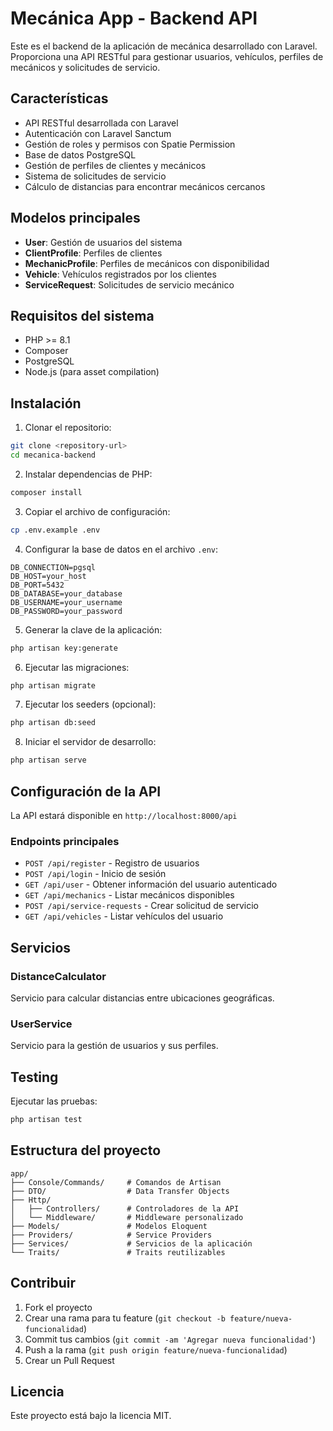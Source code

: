 # Mecánica App - Backend API

Este es el backend de la aplicación de mecánica desarrollado con Laravel. Proporciona una API RESTful para gestionar usuarios, vehículos, perfiles de mecánicos y solicitudes de servicio.

## Características

- API RESTful desarrollada con Laravel
- Autenticación con Laravel Sanctum
- Gestión de roles y permisos con Spatie Permission
- Base de datos PostgreSQL
- Gestión de perfiles de clientes y mecánicos
- Sistema de solicitudes de servicio
- Cálculo de distancias para encontrar mecánicos cercanos

## Modelos principales

- **User**: Gestión de usuarios del sistema
- **ClientProfile**: Perfiles de clientes
- **MechanicProfile**: Perfiles de mecánicos con disponibilidad
- **Vehicle**: Vehículos registrados por los clientes
- **ServiceRequest**: Solicitudes de servicio mecánico

## Requisitos del sistema

- PHP >= 8.1
- Composer
- PostgreSQL
- Node.js (para asset compilation)

## Instalación

1. Clonar el repositorio:
```bash
git clone <repository-url>
cd mecanica-backend
```

2. Instalar dependencias de PHP:
```bash
composer install
```

3. Copiar el archivo de configuración:
```bash
cp .env.example .env
```

4. Configurar la base de datos en el archivo `.env`:
```
DB_CONNECTION=pgsql
DB_HOST=your_host
DB_PORT=5432
DB_DATABASE=your_database
DB_USERNAME=your_username
DB_PASSWORD=your_password
```

5. Generar la clave de la aplicación:
```bash
php artisan key:generate
```

6. Ejecutar las migraciones:
```bash
php artisan migrate
```

7. Ejecutar los seeders (opcional):
```bash
php artisan db:seed
```

8. Iniciar el servidor de desarrollo:
```bash
php artisan serve
```

## Configuración de la API

La API estará disponible en `http://localhost:8000/api`

### Endpoints principales

- `POST /api/register` - Registro de usuarios
- `POST /api/login` - Inicio de sesión
- `GET /api/user` - Obtener información del usuario autenticado
- `GET /api/mechanics` - Listar mecánicos disponibles
- `POST /api/service-requests` - Crear solicitud de servicio
- `GET /api/vehicles` - Listar vehículos del usuario

## Servicios

### DistanceCalculator
Servicio para calcular distancias entre ubicaciones geográficas.

### UserService
Servicio para la gestión de usuarios y sus perfiles.

## Testing

Ejecutar las pruebas:
```bash
php artisan test
```

## Estructura del proyecto

```
app/
├── Console/Commands/     # Comandos de Artisan
├── DTO/                  # Data Transfer Objects
├── Http/
│   ├── Controllers/      # Controladores de la API
│   └── Middleware/       # Middleware personalizado
├── Models/               # Modelos Eloquent
├── Providers/            # Service Providers
├── Services/             # Servicios de la aplicación
└── Traits/               # Traits reutilizables
```

## Contribuir

1. Fork el proyecto
2. Crear una rama para tu feature (`git checkout -b feature/nueva-funcionalidad`)
3. Commit tus cambios (`git commit -am 'Agregar nueva funcionalidad'`)
4. Push a la rama (`git push origin feature/nueva-funcionalidad`)
5. Crear un Pull Request

## Licencia

Este proyecto está bajo la licencia MIT.
